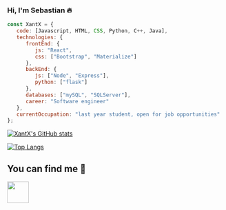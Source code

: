 ### Hi, I'm Sebastian :fire:

```js
const XantX = {
   code: [Javascript, HTML, CSS, Python, C++, Java],
   technologies: {
      frontEnd: {
         js: "React",
         css: ["Bootstrap", "Materialize"]
      },
      backEnd: {
         js: ["Node", "Express"],
         python: ["flask"]
      },
      databases: ["mySQL", "SQLServer"],
      career: "Software engineer"
   },
   currentOccupation: "last year student, open for job opportunities"
};
```
[![XantX's GitHub stats](https://github-readme-stats.vercel.app/api?username=XantX&theme=gruvbox&show_icons=true)](https://github.com/anuraghazra/github-readme-stats)

[![Top Langs](https://github-readme-stats.vercel.app/api/top-langs/?username=XantX&layout=compact&theme=gruvbox)](https://github.com/anuraghazra/github-readme-stats)

## You can find me :eyes:

<a href="https://www.linkedin.com/in/sebastian-diaz-torres-43058a161" target="_blank">
  <img align="left" width="50px" src="https://www.flaticon.com/svg/vstatic/svg/174/174857.svg?token=exp=1620518280~hmac=0cfc4484ed5fbc9d3a35cea39e5f6e66" />
</a>

